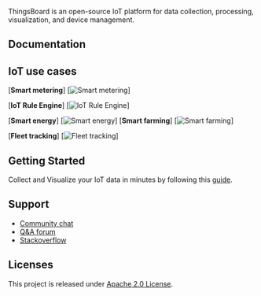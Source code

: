 
ThingsBoard is an open-source IoT platform for data collection, processing, visualization, and device management.



## Documentation


## IoT use cases

[**Smart metering**]
[![Smart metering](https://user-images.githubusercontent.com/8308069/31455788-6888a948-aec1-11e7-9819-410e0ba785e0.gif "Smart metering")]

[**IoT Rule Engine**]
[![IoT Rule Engine](https://thingsboard.io/images/demo/send-email-rule-chain.gif "IoT Rule Engine")]

[**Smart energy**]
[![Smart energy](https://cloud.githubusercontent.com/assets/8308069/24495682/aebd45d0-153e-11e7-8de4-7360ed5b41ae.gif "Smart energy")]
[**Smart farming**]
[![Smart farming](https://cloud.githubusercontent.com/assets/8308069/24496824/10dc1144-1542-11e7-8aa1-5d3a281d5a1a.gif "Smart farming")]

[**Fleet tracking**]
[![Fleet tracking](https://cloud.githubusercontent.com/assets/8308069/24497169/3a1a61e0-1543-11e7-8d55-3c8a13f35634.gif "Fleet tracking")]

## Getting Started

Collect and Visualize your IoT data in minutes by following this [guide](https://thingsboard.io/docs/getting-started-guides/helloworld/).

## Support

 - [Community chat](https://gitter.im/thingsboard/chat)
 - [Q&A forum](https://groups.google.com/forum/#!forum/thingsboard)
 - [Stackoverflow](http://stackoverflow.com/questions/tagged/thingsboard)

## Licenses

This project is released under [Apache 2.0 License](./LICENSE).
